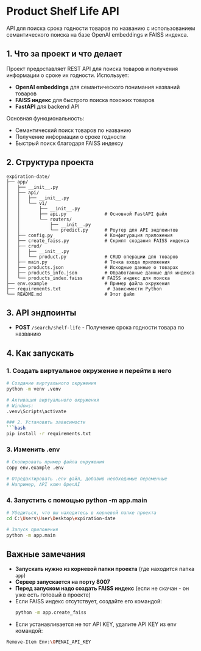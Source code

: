 # Product Shelf Life API

API для поиска срока годности товаров по названию с использованием семантического поиска на базе OpenAI embeddings и FAISS индекса.

## 1. Что за проект и что делает

Проект предоставляет REST API для поиска товаров и получения информации о сроке их годности. Использует:
- **OpenAI embeddings** для семантического понимания названий товаров
- **FAISS индекс** для быстрого поиска похожих товаров
- **FastAPI** для backend API

Основная функциональность:
- Семантический поиск товаров по названию
- Получение информации о сроке годности
- Быстрый поиск благодаря FAISS индексу

## 2. Структура проекта

```
expiration-date/
├── app/
│   ├── __init__.py
│   ├── api/
│   │   ├── __init__.py
│   │   └── v1/
│   │       ├── __init__.py
│   │       ├── api.py              # Основной FastAPI файл
│   │       └── routers/
│   │           ├── __init__.py
│   │           └── predict.py      # Роутер для API эндпоинтов
│   ├── config.py                   # Конфигурация приложения
│   ├── create_faiss.py             # Скрипт создания FAISS индекса
│   ├── crud/
│   │   ├── __init__.py
│   │   └── product.py              # CRUD операции для товаров
│   ├── main.py                     # Точка входа приложения
│   ├── products.json               # Исходные данные о товарах
│   ├── products_info.json          # Обработанные данные для индекса
│   └── products_index.faiss       # FAISS индекс для поиска
├── env.example                     # Пример файла окружения
├── requirements.txt                 # Зависимости Python
└── README.md                       # Этот файл
```

## 3. API эндпоинты

- **POST** `/search/shelf-life` - Получение срока годности товара по названию

## 4. Как запускать

### 1. Создать виртуальное окружение и перейти в него
```bash
# Создание виртуального окружения
python -m venv .venv

# Активация виртуального окружения
# Windows:
.venv\Scripts\activate

### 2. Установить зависимости
```bash
pip install -r requirements.txt
```

### 3. Изменить .env
```bash
# Скопировать пример файла окружения
copy env.example .env

# Отредактировать .env файл, добавив необходимые переменные
# Например, API ключ OpenAI
```

### 4. Запустить с помощью python -m app.main
```bash
# Убедиться, что вы находитесь в корневой папке проекта
cd C:\Users\User\Desktop\expiration-date

# Запуск приложения
python -m app.main
```

## Важные замечания

- **Запускать нужно из корневой папки проекта** (где находится папка `app`)
- **Сервер запускается на порту 8007**
- **Перед запуском надо создать FAISS индекс** (если не скачан - он уже есть готовый в проекте)
- Если FAISS индекс отсутствует, создайте его командой:
  ```bash
  python -m app.create_faiss
  ```
- Если устанавливается не тот API KEY, удалите API KEY из env командой:
```bash
Remove-Item Env:\OPENAI_API_KEY
```
